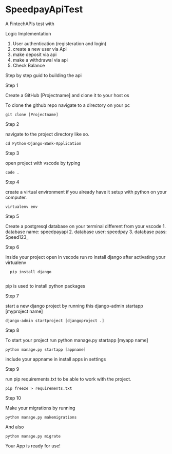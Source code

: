 # SpeedpayApiTest
A FintechAPIs test with 

Logic Implementation
1. User authentication  (registeration and login)
2. create a new user via Api
3. make deposit via api
4. make a withdrawal via api
5. Check Balance

Step by step guid to building the api

Step 1

Create a GitHub [Projectname] and clone it to your host os

To clone the github repo navigate to a directory on your pc 
```
git clone [Projectname]

```
Step 2

navigate to the project directory like so. 

```
cd Python-Django-Bank-Application
```
Step 3

open project with vscode by typing
```
code .
```
Step 4

create a virtual environment if you already have it setup with python  on 
your computer.

``` 
virtualenv env
```

Step 5

Create a postgresql database on your terminal different from your vscode
	1. database name: speedpayapi
	2. database user: speedpay
	3. database pass: Speed123_

Step 6

Inside your project open in vscode run ro install django after activating your virtualenv 
```
  pip install django 
  
```
pip is used to install python packages

Step 7


start a new django project by running this django-admin startapp [myproject name]
```
django-admin startproject [djangoproject .]
```
Step 8


To start your project run python manage.py startapp [myapp name]
```
python manage.py startapp [appname]
```
include your appname in install apps in settings


Step 9

run pip requirements.txt to be able to  work with 
the project. 

```
pip freeze > requirements.txt 

```

Step 10

Make your migrations by running 

```
python manage.py makemigrations
```
And also
```
python manage.py migrate 
```
Your App is ready for use!
